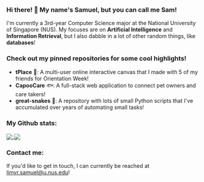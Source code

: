 ### Hi there! 👋 My name's Samuel, but you can call me Sam!

I'm currently a 3rd-year Computer Science major at the National University of Singapore (NUS). My focuses are on **Artificial Intelligence** and **Information Retrieval**, but I also dabble in a lot of other random things, like **databases**!

### Check out my pinned repositories for some cool highlights!

- **tPlace** :deciduous_tree:: A multi-user online interactive canvas that I made with 5 of my friends for Orientation Week!
- **CapooCare** :fish:: A full-stack web application to connect pet owners and care takers!
- **great-snakes** :snake:: A repository with lots of small Python scripts that I've accumulated over years of automating small tasks!

### My Github stats:

<a href="https://github.com/Sam-limyr/github-readme-stats">
  <img align="center" src="https://github-readme-stats.vercel.app/api?username=Sam-limyr&count_private=true&show_icons=true&bg_color=30,A33764,1D2671&icon_color=A1bdeb&title_color=A1bdeb&text_color=e6e0ff" />
</a>
<a href="https://github.com/Sam-limyr/github-readme-stats">
  <img align="center" src="https://github-readme-stats.vercel.app/api/top-langs/?username=Sam-limyr&layout=compact&langs_count=10&bg_color=30,1D2671,933764&icon_color=A1bdeb&title_color=A1bdeb&text_color=e6e0ff" />
</a>

### Contact me:

If you'd like to get in touch, I can currently be reached at limyr.samuel@u.nus.edu!
